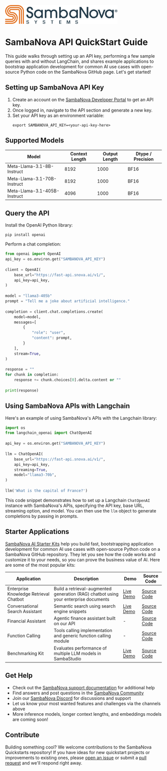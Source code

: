<a href="https://sambanova.ai/">
<picture>
  <source media="(prefers-color-scheme: dark)" srcset="./images/SambaNova-light-logo-1.png" height="60">
  <img alt="SambaNova logo" src="./images/SambaNova-dark-logo-1.png" height="60">
</picture>
</a>


# SambaNova API QuickStart Guide

This guide walks through setting up an API key, performing a few sample queries with and without LangChain, and shares example applications to bootstrap application development for common AI use cases with open-source Python code on the SambaNova GitHub page. Let's get started!

## Setting up SambaNova API Key

1. Create an account on the [SambaNova Developer Portal](https://sambanova.ai/fast-api) to get an API key.
2. Once logged in, navigate to the API section and generate a new key. 
3. Set your API key as an environment variable:
   ```shell
   export SAMBANOVA_API_KEY=<your-api-key-here>
   ```

## Supported Models

| Model | Context Length | Output Length | Dtype / Precision |
|-------|----------------|---------------|-------|
| Meta-Llama-3.1-8B-Instruct | 8192 | 1000 | BF16 |  
| Meta-Llama-3.1-70B-Instruct | 8192 | 1000 | BF16 |
| Meta-Llama-3.1-405B-Instruct | 4096 | 1000 | BF16 |

## Query the API

Install the OpenAI Python library:
```shell  
pip install openai
```

Perform a chat completion:

```python
from openai import OpenAI
api_key = os.environ.get("SAMBANOVA_API_KEY")

client = OpenAI(
    base_url="https://fast-api.snova.ai/v1/",
    api_key=api_key,  
)

model = "llama3-405b"
prompt = "Tell me a joke about artificial intelligence."

completion = client.chat.completions.create(
    model=model,
    messages=[
        {
            "role": "user", 
            "content": prompt,
        }
    ],
    stream=True,
)

response = ""
for chunk in completion:
    response += chunk.choices[0].delta.content or ""

print(response)
```

## Using SambaNova APIs with Langchain

Here's an example of using SambaNova's APIs with the Langchain library:

```python
import os
from langchain_openai import ChatOpenAI

api_key = os.environ.get("SAMBANOVA_API_KEY")

llm = ChatOpenAI(
    base_url="https://fast-api.snova.ai/v1/",  
    api_key=api_key,
    streaming=True,
    model="llama3-70b",
)

llm('What is the capital of France?')
```

This code snippet demonstrates how to set up a Langchain `ChatOpenAI` instance with SambaNova's APIs, specifying the API key, base URL, streaming option, and model. You can then use the `llm` object to generate completions by passing in prompts.

## Starter Applications

[SambaNova AI Starter Kits](https://community.sambanova.ai/t/ai-starter-kits/160) help you build fast, bootstrapping application development for common AI use cases with open-source Python code on a SambaNova GitHub repository. They let you see how the code works and customize it to your needs, so you can prove the business value of AI. Here are some of the most popular kits:

| Application | Description | Demo | Source Code |
|-------------|-------------|------|-------------|
| Enterprise Knowledge Retrieval Chatbot | Build a retrieval-augmented generation (RAG) chatbot using your enterprise documents | [Live Demo](https://sambanova-ai-starter-kits-ekr.replit.app/) | [Source Code](https://github.com/sambanova/ai-starter-kit/blob/main/enterprise_knowledge_retriever/README.md) |
| Conversational Search Assistant | Semantic search using search engine snippets | [Live Demo](https://sambanova-ai-starter-kits-search-assistant.replit.app/) | [Source Code](https://github.com/sambanova/ai-starter-kit/blob/main/search_assistant/README.md) |
| Financial Assistant | Agentic finance assistant built on our API | - | [Source Code](https://github.com/sambanova/ai-starter-kit/tree/main/financial_insights) |
| Function Calling | Tools calling implementation and generic function calling module | - | [Source Code](https://github.com/sambanova/ai-starter-kit/blob/main/function_calling/README.md) |
| Benchmarking Kit | Evaluates performance of multiple LLM models in SambaStudio | [Live Demo](https://sambanova-ai-starter-kits-benchmarking.replit.app/)  | [Source Code](https://github.com/sambanova/ai-starter-kit/blob/main/benchmarking/README.md) |

## Get Help

- Check out the [SambaNova support documentation](https://sambanova.ai/developer-resources) for additional help
- Find answers and post questions in the [SambaNova Community](https://community.sambanova.ai/latest)
- Join our [SambaNova Discord](https://discord.gg/54bNAqRw) for discussions and support  
- Let us know your most wanted features and challenges via the channels above
- More inference models, longer context lengths, and embeddings models are coming soon!

  
## Contribute

Building something cool? We welcome contributions to the SambaNova Quickstarts repository! If you have ideas for new quickstart projects or improvements to existing ones, please [open an issue](https://github.com/sambanova/ai-starter-kit/issues/new) or submit a [pull request](https://github.com/sambanova/ai-starter-kit/pulls) and we'll respond right away.
